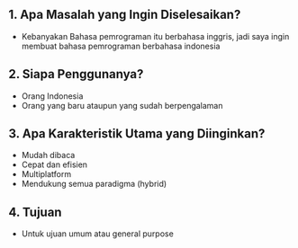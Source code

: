 ## 1. Apa Masalah yang Ingin Diselesaikan?
- Kebanyakan Bahasa pemrograman itu berbahasa inggris, jadi saya ingin membuat bahasa pemrograman berbahasa indonesia

## 2. Siapa Penggunanya?
- Orang Indonesia
- Orang yang baru ataupun yang sudah berpengalaman

## 3. Apa Karakteristik Utama yang Diinginkan?
- Mudah dibaca
- Cepat dan efisien
- Multiplatform
- Mendukung semua paradigma (hybrid)

## 4. Tujuan
- Untuk ujuan umum atau general purpose